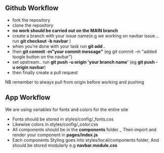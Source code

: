 ## Github Workflow

- fork the repository
- clone the repository
- **no work should be carried out on the MAIN branch**
- create a branch with your issue name(e.g we working on navbar issue... run **git checkout -b navbar** )
- when you're done with your task run **git add .**
- then **git commit -m"your commit message"** (eg git commit -m "added toogle button on the navbar")
- set upstream.. run **git push -u origin 'your branch name'** (eg **git push -u origin navbar**)
- then finally create a pull request

NB remember to always pull from origin before working and pushing

## App Workflow
We are using variables for fonts and colors for the entire site
- Fonts should be stored in styles/config/_fonts.css
- Likewise colors in styles/config/_color.css
- All components should be in the **components** folder
_ Then import and render your component in **pages/index.js**
- Each components Styling goes into styles/local/components folder, And should be stored modularly e.g **navbar.module.css**
